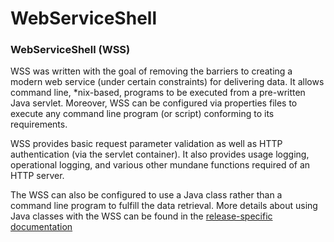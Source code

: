 # WebServiceShell

### WebServiceShell (WSS)

WSS was written with the goal of removing the barriers to creating a
modern web service (under certain constraints) for delivering data. It allows
command line, \*nix-based, programs to be executed from a pre-written
Java servlet. Moreover, WSS can be configured via properties
files to execute any command line program (or script) conforming to its
requirements.

WSS provides basic request parameter validation as well as HTTP
authentication (via the servlet container). It also provides usage
logging, operational logging, and various other mundane functions required
of an HTTP server.

The WSS can also be configured to use a Java class rather than a command
line program to fulfill the data retrieval. More details about using
Java classes with the WSS can be found in the [release-specific
documentation](https://seiscode.iris.washington.edu/projects/webserviceshell/wiki/)
